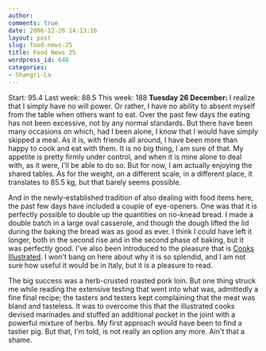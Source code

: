 ```yaml
---
author:
comments: true
date: 2006-12-26 14:13:16
layout: post
slug: food-news-25
title: Food News 25
wordpress_id: 648
categories:
- Shangri-La
---
```


Start: 95.4 Last week: 88.5 This week: 188
**Tuesday 26 December:** I realize that I simply have no will power. Or rather, I have no ability to absent myself from the table when others want to eat. Over the past few days the eating has not been excessive, not by any normal standards. But there have been many occasions on which, had I been alone, I know that I would have simply skipped a meal. As it is, with friends all around, I have been more than happy to cook and eat with them. It is no big thing, I am sure of that. My appetite is pretty firmly under control, and when it is mine alone to deal with, as it were, I'll be able to do so. But for now, I am actually enjoying the shared tables. As for the weight, on a different scale, in a different place, it translates to 85.5 kg, but that barely seems possible.

And in the newly-established tradition of also dealing with food items here, the past few days have included a couple of eye-openers. One was that it is perfectly possible to double up the quantities on no-knead bread. I made a double batch in a large oval casserole, and though the dough lifted the lid during the baking the bread was as good as ever. I think I could have left it longer, both in the second rise and in the second phase of baking, but it was perfectly good. I've also been introduced to the pleasure that is [Cooks Illustrated](http://www.cooksillustrated.com/). I won't bang on here about why it is so splendid, and I am not sure how useful it would be in Italy, but it is a pleasure to read.

The big success was a herb-crusted roasted pork loin. But one thing struck me while reading the extensive testing that went into what was, admittedly a fine final recipe; the tasters and testers kept complaining that the meat was bland and tasteless. It was to overcome this that the illustrated cooks devised marinades and stuffed an additional pocket in the joint with a powerful mixture of herbs. My first approach would have been to find a tastier pig. But that, I'm told, is not really an option any more. Ain't that a shame.

